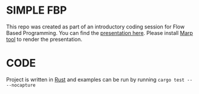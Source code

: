 # SIMPLE FBP 

This repo was created as part of an introductory coding session for Flow Based Programming. You can find the [presentation here](./presentation.md). Please install [Marp tool](https://marp.app/) to render the presentation.

# CODE
Project is written in [Rust](https://rust-lang.org) and examples can be run by running `cargo test -- --nocapture`